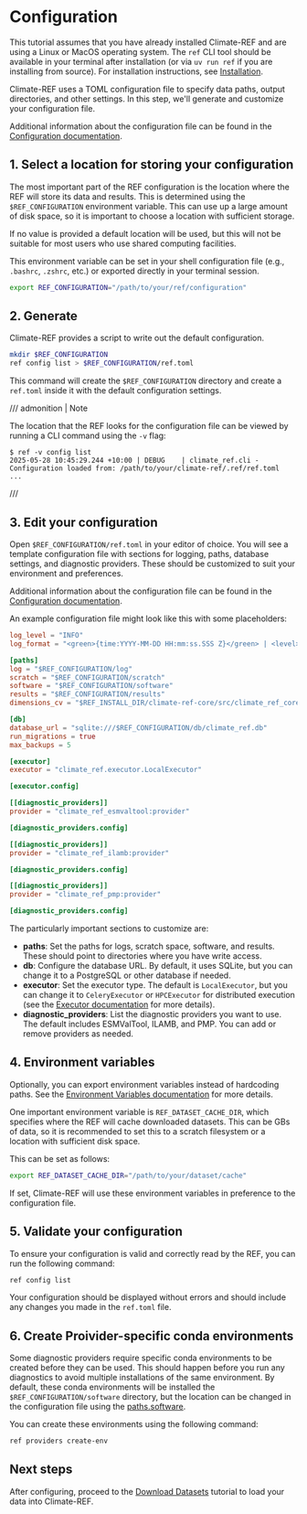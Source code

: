 # Configuration

This tutorial assumes that you have already installed Climate-REF and are using a Linux or MacOS operating system.
The `ref` CLI tool should be available in your terminal after installation
(or via `uv run ref` if you are installing from source).
For installation instructions, see [Installation](../installation.md).

Climate-REF uses a TOML configuration file to specify data paths, output directories, and other settings. In this step, we'll generate and customize your configuration file.

Additional information about the configuration file can be found in the [Configuration documentation](../configuration.md).


## 1. Select a location for storing your configuration

The most important part of the REF configuration is the location where the REF will store its data and results.
This is determined using the `$REF_CONFIGURATION` environment variable.
This can use up a large amount of disk space, so it is important to choose a location with sufficient storage.

If no value is provided a default location will be used, but this will not be suitable for most users
who use shared computing facilities.

This environment variable can be set in your shell configuration file (e.g., `.bashrc`, `.zshrc`, etc.)
or exported directly in your terminal session.

```bash
export REF_CONFIGURATION="/path/to/your/ref/configuration"
```


## 2. Generate

Climate-REF provides a script to write out the default configuration.

```bash
mkdir $REF_CONFIGURATION
ref config list > $REF_CONFIGURATION/ref.toml
```

This command will create the `$REF_CONFIGURATION` directory and create a `ref.toml` inside it with the default configuration settings.

/// admonition | Note

The location that the REF looks for the configuration file can be viewed by running a CLI command using the `-v` flag:

```
$ ref -v config list
2025-05-28 10:45:29.244 +10:00 | DEBUG    | climate_ref.cli - Configuration loaded from: /path/to/your/climate-ref/.ref/ref.toml
...
```

///

## 3. Edit your configuration

Open `$REF_CONFIGURATION/ref.toml` in your editor of choice.
You will see a template configuration file with sections for logging, paths, database settings, and diagnostic providers.
These should be customized to suit your environment and preferences.

Additional information about the configuration file can be found in the [Configuration documentation](../configuration.md).

An example configuration file might look like this with some placeholders:

```toml
log_level = "INFO"
log_format = "<green>{time:YYYY-MM-DD HH:mm:ss.SSS Z}</green> | <level>{level: <8}</level> | <cyan>{name}</cyan> - <level>{message}</level>"

[paths]
log = "$REF_CONFIGURATION/log"
scratch = "$REF_CONFIGURATION/scratch"
software = "$REF_CONFIGURATION/software"
results = "$REF_CONFIGURATION/results"
dimensions_cv = "$REF_INSTALL_DIR/climate-ref-core/src/climate_ref_core/pycmec/cv_cmip7_aft.yaml"

[db]
database_url = "sqlite:///$REF_CONFIGURATION/db/climate_ref.db"
run_migrations = true
max_backups = 5

[executor]
executor = "climate_ref.executor.LocalExecutor"

[executor.config]

[[diagnostic_providers]]
provider = "climate_ref_esmvaltool:provider"

[diagnostic_providers.config]

[[diagnostic_providers]]
provider = "climate_ref_ilamb:provider"

[diagnostic_providers.config]

[[diagnostic_providers]]
provider = "climate_ref_pmp:provider"

[diagnostic_providers.config]
```


The particularly important sections to customize are:

- **paths**: Set the paths for logs, scratch space, software, and results. These should point to directories where you have write access.
- **db**: Configure the database URL. By default, it uses SQLite, but you can change it to a PostgreSQL or other database if needed.
- **executor**: Set the executor type. The default is `LocalExecutor`, but you can change it to `CeleryExecutor` or `HPCExecutor` for distributed execution (see the [Executor documentation](../how-to-guides/executors.md) for more details).
- **diagnostic_providers**: List the diagnostic providers you want to use. The default includes ESMValTool, ILAMB, and PMP. You can add or remove providers as needed.

## 4. Environment variables

Optionally, you can export environment variables instead of hardcoding paths. See the [Environment Variables documentation](../configuration.md#additional-environment-variables) for more details.

One important environment variable is `REF_DATASET_CACHE_DIR`,
which specifies where the REF will cache downloaded datasets.
This can be GBs of data, so it is recommended to set this to a scratch filesystem or a location with sufficient disk space.

This can be set as follows:

```bash
export REF_DATASET_CACHE_DIR="/path/to/your/dataset/cache"
```

If set, Climate-REF will use these environment variables in preference to the configuration file.


## 5. Validate your configuration

To ensure your configuration is valid and correctly read by the REF, you can run the following command:

```bash
ref config list
```

Your configuration should be displayed without errors and should include any changes you made in the `ref.toml` file.


## 6. Create Proivider-specific conda environments

Some diagnostic providers require specific conda environments to be created before they can be used.
This should happen before you run any diagnostics to avoid multiple installations of the same environment.
By default, these conda environments will be installed the `$REF_CONFIGURATION/software` directory,
but the location can be changed in the configuration file using the [paths.software](../configuration.md#paths_software).

You can create these environments using the following command:

```bash
ref providers create-env
```

## Next steps

After configuring, proceed to the [Download Datasets](02-download-datasets.md) tutorial to load your data into Climate-REF.
